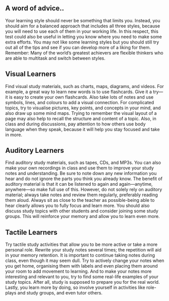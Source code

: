 ## A word of advice..

Your learning style should never be something that limits you. Instead, you should aim for a balanced approach that includes all three styles, because you will need to use each of them in your working life. In this respect, this test could also be useful in letting you know where you need to make some extra efforts. You may not like some learning styles but you should still try out all of the tips and see if you can develop more of a liking for them. Remember: Many of the world’s greatest achievers are flexible thinkers who are able to multitask and switch between styles.

## Visual Learners

Find visual study materials, such as charts, maps, diagrams, and videos. For example, a great way to learn new words is to use flashcards. Give it a try—it is easy to create your own flashcards. Also take lots of notes and use symbols, lines, and colours to add a visual connection. For complicated topics, try to visualise pictures, key points, and concepts in your mind, and also draw up some mind maps. Trying to remember the visual layout of a page may also help to recall the structure and content of a topic. Also, in class and during discussions, pay attention to how others use body language when they speak, because it will help you stay focused and take in more.

## Auditory Learners

Find auditory study materials, such as tapes, CDs, and MP3s. You can also make your own recordings in class and use them to improve your study notes and understanding. Be sure to note down any new information you hear and do not ignore the parts you think you already know. The benefit of auditory material is that it can be listened to again and again—anytime, anywhere—so make full use of this.
However, do not solely rely on auditory material; always take notes and review them regularly, preferably reading them aloud. Always sit as close to the teacher as possible-being able to hear clearly allows you to fully focus and learn more. You should also discuss study topics with other students and consider joining some study groups. This will reinforce your memory and allow you to learn even more.

## Tactile Learners

Try tactile study activities that allow you to be more active or take a more personal role. Rewrite your study notes several times; the repetition will aid in your memory retention. It is important to continue taking notes during class, even though it may seem dull. Try to actively change your notes when you get home, organising them with labels and even placing them around your room to add movement to learning. And to make your notes more interesting and relevant to you, try to find some real-life examples of your study topics. After all, study is supposed to prepare you for the real world. Lastly, you learn more by doing, so involve yourself in activities like role-plays and study groups, and even tutor others.
